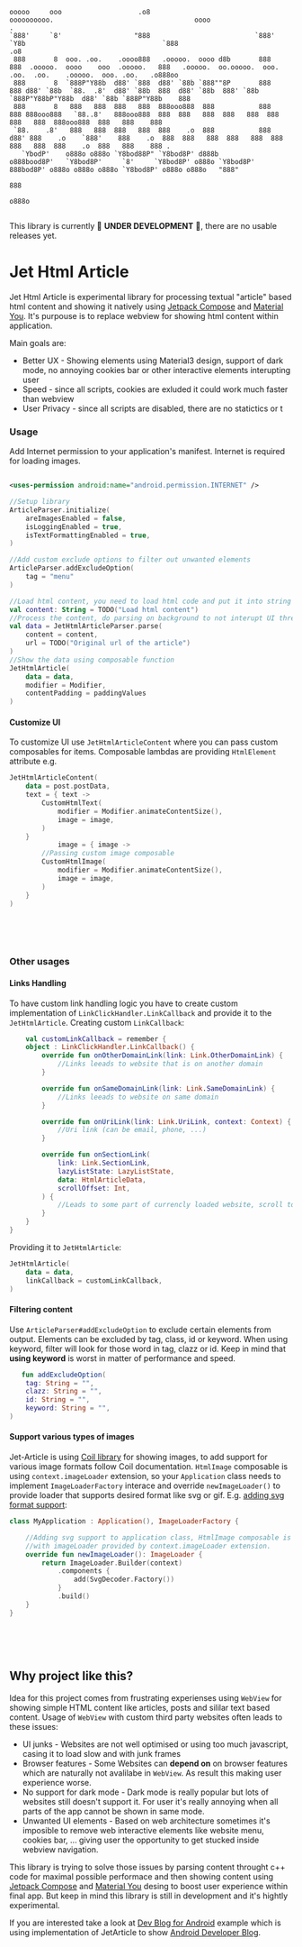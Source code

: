 ```ascii
ooooo     ooo                   .o8                          oooooooooo.                                   oooo                                                                   .   
`888'     `8'                  "888                          `888'   `Y8b                                  `888                                                                 .o8   
 888       8  ooo. .oo.    .oooo888   .ooooo.  oooo d8b       888      888  .ooooo.  oooo    ooo  .ooooo.   888   .ooooo.  oo.ooooo.  ooo. .oo.  .oo.    .ooooo.  ooo. .oo.   .o888oo 
 888       8  `888P"Y88b  d88' `888  d88' `88b `888""8P       888      888 d88' `88b  `88.  .8'  d88' `88b  888  d88' `88b  888' `88b `888P"Y88bP"Y88b  d88' `88b `888P"Y88b    888   
 888       8   888   888  888   888  888ooo888  888           888      888 888ooo888   `88..8'   888ooo888  888  888   888  888   888  888   888   888  888ooo888  888   888    888   
 `88.    .8'   888   888  888   888  888    .o  888           888     d88' 888    .o    `888'    888    .o  888  888   888  888   888  888   888   888  888    .o  888   888    888 . 
   `YbodP'    o888o o888o `Y8bod88P" `Y8bod8P' d888b         o888bood8P'   `Y8bod8P'     `8'     `Y8bod8P' o888o `Y8bod8P'  888bod8P' o888o o888o o888o `Y8bod8P' o888o o888o   "888" 
                                                                                                                            888                                                       
                                                                                                                           o888o                                                      
                                                                                                                                                                                      
```

This library is currently 🚧 **UNDER DEVELOPMENT** 🚧, there are no usable releases yet.

# Jet Html Article

Jet Html Article is experimental library for processing textual "article" based html content and
showing it natively using [Jetpack Compose](https://developer.android.com/jetpack/compose)
and [Material You](https://m3.material.io/). It's purpouse is to replace webview for
showing html content within application.

Main goals are:

* Better UX - Showing elements using Material3 design, support of dark mode, no annoying cookies bar
  or other interactive elements interupting user
* Speed - since all scripts, cookies are exluded it could work much faster than webview
* User Privacy - since all scripts are disabled, there are no statictics or t

[//]: # (This is still under development, no relases yet)

[//]: # (### Import)

[//]: # (Add this maven to your project gradle or your settings.gradle.kts)

[//]: # ()

[//]: # (```kotlin)

[//]: # (maven&#40;url = "https://jitpack.io"&#41;)

[//]: # (```)

[//]: # ()

[//]: # (Then add library dependency into your app build.gradle.kts)

[//]: # ()

[//]: # (```kotlin)

[//]: # (implementation&#40;"com.github.miroslavhybler:jet-html-article:1.0.0-alpha01"&#41;)

[//]: # (```)

### Usage

Add Internet permission to your application's manifest. Internet is required for loading images.

```xml

<uses-permission android:name="android.permission.INTERNET" />
```

```kotlin
//Setup library 
ArticleParser.initialize(
    areImagesEnabled = false,
    isLoggingEnabled = true,
    isTextFormattingEnabled = true,
)

//Add custom exclude options to filter out unwanted elements
ArticleParser.addExcludeOption(
    tag = "menu"
)

//Load html content, you need to load html code and put it into string variable
val content: String = TODO("Load html content")
//Process the content, do parsing on background to not interupt UI thread
val data = JetHtmlArticleParser.parse(
    content = content,
    url = TODO("Original url of the article")
)
//Show the data using composable function
JetHtmlArticle(
    data = data,
    modifier = Modifier,
    contentPadding = paddingValues
)
```

#### Customize UI

To customize UI use `JetHtmlArticleContent` where you can pass custom composables for items.
Composable
lambdas are providing `HtmlElement` attribute
e.g.

```kotlin
JetHtmlArticleContent(
    data = post.postData,
    text = { text ->
        CustomHtmlText(
            modifier = Modifier.animateContentSize(),
            image = image,
        )
    }
            image = { image ->
        //Passing custom image composable
        CustomHtmlImage(
            modifier = Modifier.animateContentSize(),
            image = image,
        )
    }
)
```

&nbsp;

&nbsp;

### Other usages

#### Links Handling

To have custom link handling logic you have to create custom implementation of
`LinkClickHandler.LinkCallback` and provide it to the `JetHtmlArticle`.
Creating custom `LinkCallback`:

```kotlin
    val customLinkCallback = remember {
    object : LinkClickHandler.LinkCallback() {
        override fun onOtherDomainLink(link: Link.OtherDomainLink) {
            //Links leeads to website that is on another domain
        }

        override fun onSameDomainLink(link: Link.SameDomainLink) {
            //Links leeads to website on same domain
        }

        override fun onUriLink(link: Link.UriLink, context: Context) {
            //Uri link (can be email, phone, ...)
        }

        override fun onSectionLink(
            link: Link.SectionLink,
            lazyListState: LazyListState,
            data: HtmlArticleData,
            scrollOffset: Int,
        ) {
            //Leads to some part of currencly loaded website, scroll to the section
        }
    }
}
```

Providing it to `JetHtmlArticle`:

```kotlin
JetHtmlArticle(
    data = data,
    linkCallback = customLinkCallback,
)

```

#### Filtering content

Use `ArticleParser#addExcludeOption` to exclude certain elements from output. Elements can be
excluded by tag, class, id or keyword. When using keyword, filter will look for those word in tag,
clazz or id. Keep in mind that **using keyword** is worst in matter of performance and speed.

```kotlin
   fun addExcludeOption(
    tag: String = "",
    clazz: String = "",
    id: String = "",
    keyword: String = "",
)
```

#### Support various types of images

Jet-Article is using [Coil library](https://coil-kt.github.io/coil/) for showing images, to add
support for various image formats follow Coil documentation. `HtmlImage` composable is using
`context.imageLoader` extension, so your `Application` class needs to implement `ImageLoaderFactory`
interace and override `newImageLoader()` to provide loader that supports desired format like svg or
gif.
E.g. [adding svg format support](https://coil-kt.github.io/coil/svgs/):

```kotlin
class MyApplication : Application(), ImageLoaderFactory {

    //Adding svg support to application class, HtmlImage composable is usign SubcomposeAsyncImage
    //with imageLoader provided by context.imageLoader extension.
    override fun newImageLoader(): ImageLoader {
        return ImageLoader.Builder(context)
            .components {
                add(SvgDecoder.Factory())
            }
            .build()
    }
}
```

&nbsp;

&nbsp;

## Why project like this?

Idea for this project comes from frustrating experienses using `WebView` for showing simple HTML
content like articles, posts and sililar text based content. Usage of `WebView` with custom third
party websites often leads to these issues:

* UI junks - Websites are not well optimised or using too much javascript, casing it to load slow
  and with junk frames
* Browser features - Some Websites can **depend on** on browser features which are naturally not
  avalilabe in `WebView`. As result this making user experience worse.
* No support for dark mode - Dark mode is really popular but lots of websites still doesn't support
  it. For user it's really annoying when all parts of the app cannot be shown in same mode.
* Unwanted UI elements - Based on web architecture sometimes it's imposible to remove web
  interactive elements like website menu, cookies bar, ... giving user the opportunity to get
  stucked inside webview navigation.

This library is trying to solve those issues by parsing content throught c++ code for maximal
possible performace and then showing content
using [Jetpack Compose](https://developer.android.com/jetpack/compose)
and [Material You](https://m3.material.io/) desing to boost user experience within final app. But
keep in mind this library is still in development and it's hightly experimental.

If you are interested take a look
at [Dev Blog for Android](https://github.com/miroslavhybler/Dev-Blog-for-Android-App) example which
is using implementation of JetArticle to
show [Android Developer Blog](https://android-developers.googleblog.com/).